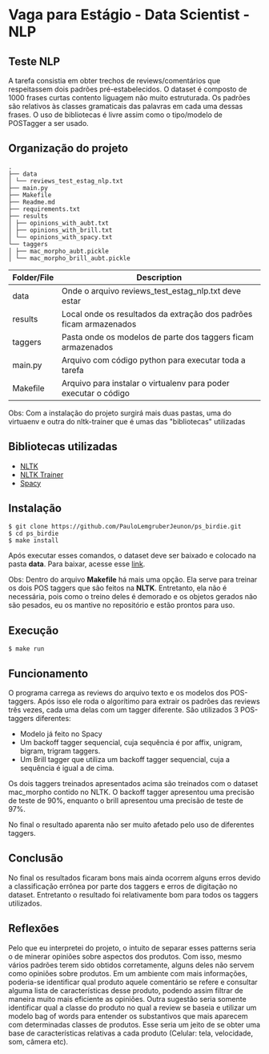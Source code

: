 # Vaga para Estágio - Data Scientist - NLP
## Teste NLP
A tarefa consistia em obter trechos de reviews/comentários que respeitassem dois padrões pré-estabelecidos. O dataset é composto de 1000 frases curtas contento liguagem não muito estruturada. Os padrões são relativos às classes gramaticais das palavras em cada uma dessas frases. O uso de bibliotecas é livre assim como o tipo/modelo de POSTagger a ser usado.

## Organização do projeto
```
.
├── data
│ └── reviews_test_estag_nlp.txt
├── main.py
├── Makefile
├── Readme.md
├── requirements.txt
├── results
│ ├── opinions_with_aubt.txt
│ ├── opinions_with_brill.txt
│ └── opinions_with_spacy.txt
└── taggers
│ ├── mac_morpho_aubt.pickle
│ └── mac_morpho_brill_aubt.pickle
```

| Folder/File | Description |
| ------ | ------ |
| data | Onde o arquivo reviews_test_estag_nlp.txt deve estar |
| results | Local onde os resultados da extração dos padrões ficam armazenados |
| taggers | Pasta onde os modelos de parte dos taggers ficam armazenados |
| main.py | Arquivo com código python para executar toda a tarefa |
| Makefile | Arquivo para instalar o virtualenv para poder executar o código |

Obs: Com a instalação do projeto surgirá mais duas pastas, uma do virtuaenv e outra do nltk-trainer que é umas das "bibliotecas" utilizadas

## Bibliotecas utilizadas
* [NLTK](https://www.nltk.org/)
* [NLTK Trainer](https://nltk-trainer.readthedocs.io/en/latest/)
* [Spacy](https://spacy.io/)

## Instalação
```
$ git clone https://github.com/PauloLemgruberJeunon/ps_birdie.git
$ cd ps_birdie
$ make install
```
Após executar esses comandos, o dataset deve ser baixado e colocado na pasta **data**. Para baixar, acesse esse [link](https://drive.google.com/file/d/1952gkCf2UURsE2qiUwVH700qcmDkXL2D/view?usp=sharing ).

Obs: Dentro do arquivo **Makefile** há mais uma opção. Ela serve para treinar os dois POS taggers que são feitos na **NLTK**. Entretanto, ela não é necessária, pois como o treino deles é demorado e os objetos gerados não são pesados, eu os mantive no repositório e estão prontos para uso.

## Execução
```
$ make run
```

## Funcionamento
O programa carrega as reviews do arquivo texto e os modelos dos POS-taggers. Após isso ele roda o algorítimo para extrair os padrões das reviews três vezes, cada uma delas com um tagger diferente. São utilizados 3 POS-taggers diferentes:
* Modelo já feito no Spacy
* Um backoff tagger sequencial, cuja sequência é por affix, unigram, bigram, trigram taggers.
* Um Brill tagger que utiliza um backoff tagger sequencial, cuja a sequência é igual a de cima.

Os dois taggers treinados apresentados acima são treinados com o dataset mac_morpho contido no NLTK. O backoff tagger apresentou uma precisão de teste  de 90%, enquanto o brill apresentou uma precisão de teste de 97%.

No final o resultado aparenta não ser muito afetado pelo uso de diferentes taggers.

## Conclusão
No final os resultados ficaram bons mais ainda ocorrem alguns erros devido a classificação errônea por parte dos taggers e erros de digitação no dataset. Entretanto o resultado foi relativamente bom para todos os taggers utilizados.

## Reflexões
Pelo que eu interpretei do projeto, o intuito de separar esses patterns seria o de minerar opiniões sobre aspectos dos produtos. Com isso, mesmo vários padrões terem sido obtidos corretamente, alguns deles não servem como opiniões sobre produtos. Em um ambiente com mais informações, poderia-se identificar qual produto aquele comentário se refere e consultar alguma lista de características desse produto, podendo assim filtrar de maneira muito mais eficiente as opiniões. Outra sugestão seria somente identificar qual a classe do produto no qual a review se baseia e utilizar um modelo bag of words para entender os substantivos que mais aparecem com determinadas classes de produtos. Esse seria um jeito de se obter uma base de características relativas a cada produto (Celular: tela, velocidade, som, câmera etc).
